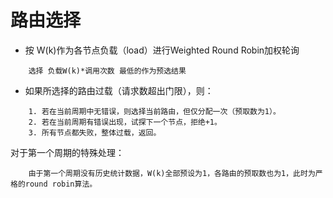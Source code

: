 # 路由选择

* 按 W(k)作为各节点负载（load）进行Weighted Round Robin加权轮询

```
    选择 负载W(k)*调用次数 最低的作为预选结果
```


* 如果所选择的路由过载（请求数超出门限），则：

```
    1. 若在当前周期中无错误，则选择当前路由，但仅分配一次（预取数为1）。
    2. 若在当前周期有错误出现，试探下一个节点，拒绝+1。
    3. 所有节点都失败，整体过载，返回。
```

对于第一个周期的特殊处理：

```
    由于第一个周期没有历史统计数据，W(k)全部预设为1，各路由的预取数也为1，此时为严格的round robin算法。
```
